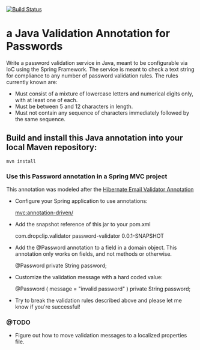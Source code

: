 [![Build Status](https://travis-ci.org/robertjamesmiller/password-validator.svg?branch=master)](https://travis-ci.org/robertjamesmiller/password-validator)

# a Java Validation Annotation for Passwords

Write a password validation service in Java, meant to be configurable via IoC using the Spring Framework. The service is meant to check a text string for compliance to any number of password validation rules.
The rules currently known are:

* Must consist of a mixture of lowercase letters and numerical digits only, with at least one of each.
* Must be between 5 and 12 characters in length.
* Must not contain any sequence of characters immediately followed by the same sequence.

## Build and install this Java annotation into your local Maven repository: 

    mvn install
    
### Use this Password annotation in a Spring MVC project

This annotation was modeled after the [Hibernate Email Validator Annotation](https://github.com/hibernate/hibernate-validator/blob/03faf186afa26a155fdb621f860422a4574a6bea/engine/src/main/java/org/hibernate/validator/internal/constraintvalidators/hv/EmailValidator.java) 
    
* Configure your Spring application to use annotations:

    <mvc:annotation-driven/>

* Add the snapshot reference of this jar to your pom.xml

    <dependency>
        <groupId>com.dropclip.validator</groupId>
        <artifactId>password-validator</artifactId>
        <version>0.0.1-SNAPSHOT</version>
    </dependency>
    
* Add the @Password annotation to a field in a domain object. This annotation only works on fields, and not methods or otherwise.

    @Password
    private String password;
    
* Customize the validation message with a hard coded value:
    
    @Password ( message = "invalid password" )
    private String password;
    
* Try to break the validation rules described above and please let me know if you're successful!

### @TODO

* Figure out how to move validation messages to a localized properties file.

